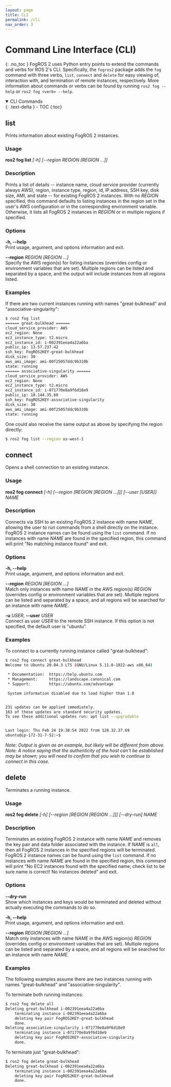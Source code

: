```yaml
---
layout: page
title: CLI
permalink: /cli
nav_order: 3
---
```


# Command Line Interface (CLI) 
{: .no_toc }
FogROS 2 uses Python entry points to extend the commands and verbs for ROS 2's CLI. Specifically, the `fogros2` package adds the `fog` command with three verbs, `list`, `connect` and `delete` for easy viewing of, interaction with, and termination of remote instances, respectively. More information about commands or verbs can be found by running `ros2 fog --help` or `ros2 fog <verb> --help`.

<details open markdown="block">
  <summary>
    CLI Commands
  </summary>
  {: .text-delta }
  - TOC
{:toc}
</details>

## list
Prints information about existing FogROS 2 instances.

### Usage
**ros2 fog list** *[-h] [\-\-region REGION [REGION ...]]*

### Description
Prints a list of details -- instance name, cloud service provider (currently always AWS), region, instance type, region, id, IP address, SSH key, disk size, AMI, and state -- for existing FogROS 2 instances. With no *REGION* specified, this command defaults to listing instances in the region set in the user's AWS configuration or in the corresponding environment variable. Otherwise, it lists all FogROS 2 instances in *REGION* or in multiple regions if specified.

### Options
**\-h, \-\-help**  
Print usage, argument, and options information and exit.

**\-\-region** *REGION [REGION ...]*  
Specify the AWS region(s) for listing instances (overrides config or environment variables that are set). Multiple regions can be listed and separated by a space, and the output will include instances from all regions listed.

### Examples
If there are two current instances running with names "great-bulkhead" and "associative-singularity":  
```bash
$ ros2 fog list 
====== great-bulkhead ======
cloud_service_provider: AWS  
ec2_region: None  
ec2_instance_type: t2.micro  
ec2_instance_id: i-002391eea4a22a6ba  
public_ip: 13.57.237.42  
ssh_key: FogROS2KEY-great-bulkhead  
disk_size: 30  
aws_ami_image: ami-00f25057ddc9b310b  
state: running  
====== associative-singularity ======  
cloud_service_provider: AWS  
ec2_region: None  
ec2_instance_type: t2.micro  
ec2_instance_id: i-071770e8a9f6d18e9  
public_ip: 18.144.35.60  
ssh_key: FogROS2KEY-associative-singularity  
disk_size: 30  
aws_ami_image: ami-00f25057ddc9b310b  
state: running  
```

One could also receive the same output as above by specifying the region directly:  
```bash
$ ros2 fog list --region us-west-1
```

## connect
Opens a shell connection to an existing instance.

### Usage
**ros2 fog connect** *[\-h] [\-\-region [REGION [REGION ...]]] [\-\-user [USER]] NAME*

### Description
Connects via SSH to an existing FogROS 2 instance with name *NAME*, allowing the user to run commands from a shell directly on the instance. FogROS 2 instance names can be found using the `list` command. If no instances with name *NAME* are found in the specified region, this command will print "No matching instance found" and exit.

### Options
**\-h, \-\-help**  
Print usage, argument, and options information and exit.

**\-\-region** *REGION [REGION ...]*  
Match only instances with name *NAME* in the AWS region(s) *REGION* (overrides config or environment variables that are set). Multiple regions can be listed and separated by a space, and all regions will be searched for an instance with name *NAME*.

**\-u** *USER*, **\-\-user** *USER*  
Connect as user *USER* to the remote SSH instance. If this option is not specified, the default user is "ubuntu".

### Examples
To connect to a currently running instance called "great-bulkhead":  
```bash
$ ros2 fog connect great-bulkhead
Welcome to Ubuntu 20.04.3 LTS (GNU/Linux 5.11.0-1022-aws x86_64)

 * Documentation:  https://help.ubuntu.com  
 * Management:     https://landscape.canonical.com  
 * Support:        https://ubuntu.com/advantage  

 System information disabled due to load higher than 1.0


231 updates can be applied immediately.  
163 of these updates are standard security updates.  
To see these additional updates run: apt list --upgradable  


Last login: Thu Feb 24 19:38:54 2022 from 128.32.37.69  
ubuntu@ip-172-31-7-52:~$
```

*Note: Output is given as an example, but likely will be different from above.*  
*Note: A notice saying that the authenticity of the host can't be established may be shown; you will need to confirm that you wish to continue to connect in this case.*

## delete
Terminates a running instance.

### Usage
**ros2 fog delete** *[\-h] [\-\-region [REGION [REGION ...]]] [\-\-dry-run] NAME*

### Description
Terminates an existing FogROS 2 instance with name *NAME* and removes the key pair and data folder associated with the instance. If *NAME* is `all`, then all FogROS 2 instances in the specified regions will be terminated. FogROS 2 instance names can be found using the `list` command. If no instances with name *NAME* are found in the specified region, this command will print "No EC2 instances found with the specified name; check list to be sure name is correct!
No instances deleted" and exit.

### Options
**\-\-dry-run**  
Show which instances and keys would be terminated and deleted without actually executing the commands to do so.

**\-h, \-\-help**  
Print usage, argument, and options information and exit.

**\-\-region** *REGION [REGION ...]*  
Match only instances with name *NAME* in the AWS region(s) *REGION* (overrides config or environment variables that are set). Multiple regions can be listed and separated by a space, and all regions will be searched for an instance with name *NAME*.

### Examples
The following examples assume there are two instances running with names "great-bulkhead" and "associative-singularity".

To terminate both running instances:
```bash
$ ros2 fog delete all
Deleting great-bulkhead i-002391eea4a22a6ba  
    terminating instance i-002391eea4a22a6ba  
    deleting key pair FogROS2KEY-great-bulkhead  
    done.  
Deleting associative-singularity i-071770e8a9f6d18e9  
    terminating instance i-071770e8a9f6d18e9  
    deleting key pair FogROS2KEY-associative-singularity  
    done.  
```

To terminate just "great-bulkhead":
```bash
$ ros2 fog delete great-bulkhead
Deleting great-bulkhead i-002391eea4a22a6ba  
    terminating instance i-002391eea4a22a6ba  
    deleting key pair FogROS2KEY-great-bulkhead  
    done. 
```